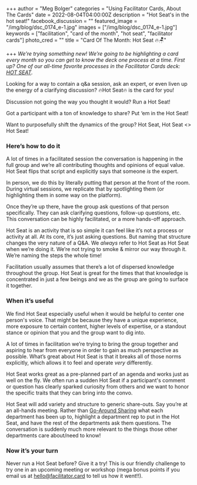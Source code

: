 +++
author = "Meg Bolger"
categories = "Using Facilitator Cards, About The Cards"
date = 2022-08-04T04:00:00Z
description = "Hot Seat's in the hot seat!"
facebook_discussion = ""
featured_image = "/img/blog/dsc_0174_e-1.jpg"
images = ["/img/blog/dsc_0174_e-1.jpg"]
keywords = ["facilitation", "card of the month", "hot seat", "facilitator cards"]
photo_cred = ""
title = "Card Of The Month: Hot Seat 🔥🪑"

+++
_We’re trying something new! We’re going to be highlighting a card every month so you can get to know the deck one process at a time. First up? One of our all-time favorite processes in the Facilitator Cards deck:_ [_HOT SEAT_](https://www.facilitator.cards/cards/hot-seat/)_._

Looking for a way to contain a q&a session, ask an expert, or even liven up the energy of a clarifying discussion? 🔥Hot Seat🔥 is the card for you!

Discussion not going the way you thought it would? Run a Hot Seat!

Got a participant with a ton of knowledge to share? Put ‘em in the Hot Seat!

Want to purposefully shift the dynamics of the group? Hot Seat, Hot Seat <<chanting intensifies>> Hot Seat!

### Here’s how to do it

A lot of times in a facilitated session the conversation is happening in the full group and we’re all contributing thoughts and opinions of equal value. Hot Seat flips that script and explicitly says that someone _is_ the expert.

In person, we do this by literally putting that person at the front of the room. During virtual sessions, we replicate that by spotlighting them (or highlighting them in some way on the platform).

Once they’re up there, have the group ask questions of that person specifically. They can ask clarifying questions, follow-up questions, etc. This conversation can be highly facilitated, or a more hands-off approach.

Hot Seat is an activity that is so simple it can feel like it’s not a process or activity at all. At its core, it’s just asking questions. But naming that structure changes the very nature of a Q&A. We _always_ refer to Hot Seat as Hot Seat when we’re doing it. We’re not trying to smoke & mirror our way through it. We’re naming the steps the whole time!

Facilitation usually assumes that there’s a lot of dispersed knowledge throughout the group. Hot Seat is great for the times that that knowledge is concentrated in just a few beings and we as the group are going to surface it together.

### When it’s useful

We find Hot Seat especially useful when it would be helpful to center one person's voice. That might be because they have a unique experience, more exposure to certain content, higher levels of expertise, or a standout stance or opinion that you and the group want to dig into.

A lot of times in facilitation we’re trying to bring the group together and aspiring to hear from everyone in order to gain as much perspective as possible. What’s great about Hot Seat is that it breaks all of those norms explicitly, which allows it to feel and operate _very_ differently.

Hot Seat works great as a pre-planned part of an agenda and works just as well on the fly. We often run a sudden Hot Seat if a participant's comment or question has clearly sparked curiosity from others and we want to honor the specific traits that they can bring into the convo.

Hot Seat will add variety and structure to generic share-outs. Say you’re at an all-hands meeting. Rather than [Go-Around Sharing](https://www.facilitator.cards/cards/go-around-share/) what each department has been up to, highlight a department rep to put in the Hot Seat, and have the rest of the departments ask them questions. The conversation is suddenly much more relevant to the things those other departments care about/need to know!

### Now it’s your turn

Never run a Hot Seat before? Give it a try! This is our friendly challenge to try one in an upcoming meeting or workshop (mega bonus points if you email us at hello@facilitator.card to tell us how it went!!).